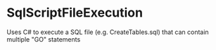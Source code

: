 # SqlScriptFileExecution
Uses C# to execute a SQL file (e.g. CreateTables.sql) that can contain multiple "GO" statements
